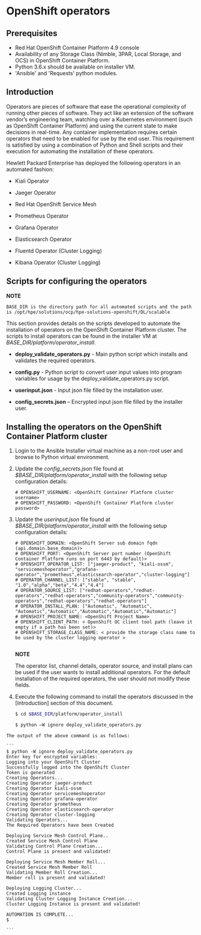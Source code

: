 ﻿
# OpenShift operators

## Prerequisites

-   Red Hat OpenShift Container Platform 4.9 console 
-   Availability of any Storage Class (Nimble, 3PAR, Local Storage, and OCS) in OpenShift Container Platform.
-   Python 3.6.x should be available on installer VM.
-   'Ansible' and 'Requests' python modules.

## Introduction 

Operators are pieces of software that ease the operational complexity of running other pieces of software. They act like an extension of the software vendor’s engineering team, watching over a Kubernetes environment (such as OpenShift Container Platform) and using the current state to make decisions in real-time. Any container implementation requires certain operators that need to be enabled for use by the end user. This requirement is satisfied by using a combination of Python and Shell scripts and their execution for automating the installation of these operators.

Hewlett Packard Enterprise has deployed the following operators in an automated fashion:

-   Kiali Operator

-   Jaeger Operator

-   Red Hat OpenShift Service Mesh

-   Prometheus Operator

-   Grafana Operator

-   Elasticsearch Operator

-   Fluentd Operator (Cluster Logging)

-   Kibana Operator (Cluster Logging)

## Scripts for configuring the operators 

**NOTE**

    BASE_DIR is the directory path for all automated scripts and the path is /opt/hpe/solutions/ocp/hpe-solutions-openshift/DL/scalable

This section provides details on the scripts developed to automate the installation of operators on the OpenShift Container Platform cluster. The scripts to install operators can be found in the installer VM at *BASE_DIR/platform/operator_install*.

-   **deploy_validate_operators.py** - Main python script which installs and validates the required operators.

-   **config.py** - Python script to convert user input values into program variables for usage by the deploy_validate_operators.py script.

-   **userinput.json** - Input json file filled by the installation user.

-   **config_secrets.json** – Encrypted input json file filled by the installer user.

## Installing the operators on the OpenShift Container Platform cluster 

1. Login to the Ansible Installer virtual machine as a non-root user and browse to Python virtual environment.

2. Update the *config_secrets.json* file found at *$BASE_DIR/platform/operator_install* with the following setup configuration details:

    ```
    # OPENSHIFT_USERNAME: <OpenShift Container Platform cluster username>
    # OPENSHIFT_PASSWORD: <OpenShift Container Platform cluster password>
    
    ```

3. Update the *userinput.json* file found at *$BASE_DIR/platform/operator_install* with the following setup configuration details:

    ```
    # OPENSHIFT_DOMAIN: <OpenShift Server sub domain fqdn (api.domain.base_domain)> 
    # OPENSHIFT_PORT: <OpenShift Server port number (OpenShift Container Platform runs on port 6443 by default)>
    # OPENSHIFT_OPERATOR_LIST: ["jaeger-product", "kiali-ossm", "servicemeshoperator","grafana-operator","prometheus",elasticsearch-operator","cluster-logging"]
    # OPERATOR_CHANNEL_LIST: ["stable", "stable", "1.0","alpha","beta","4.4","4.4"]
    # OPERATOR_SOURCE_LIST: ["redhat-operators","redhat-operators","redhat-operators","community-operators","community-operators","redhat-operators","redhat-operators"]
    # OPERATOR_INSTALL_PLAN: ["Automatic", "Automatic", "Automatic","Automatic","Automatic","Automatic","Automatic"]
    # OPENSHIFT_PROJECT_NAME: <OpenShift Project Name>
    # OPENSHIFT_CLIENT_PATH: < OpenShift OC client tool path (leave it empty if a path has been set)>
    # OPENSHIFT_STORAGE_CLASS_NAME: < provide the storage class name to be used by the cluster logging operator >
       
    ```
    
    **NOTE**
    
    The operator list, channel details, operator source, and install plans can be used if the user wants to install additional operators. For the default installation of the required operators, the user should not modify these fields.

4. Execute the following command to install the operators discussed in the [Introduction] section of this document.

    ```bash
    $ cd $BASE_DIR/platform/operator_install
    
    $ python –W ignore deploy_validate_operators.py
    ```

```
The output of the above command is as follows:

​```
$ python -W ignore deploy_validate_operators.py
Enter key for encrypted variables:
Logging into your OpenShift Cluster
Successfully logged into the OpenShift Cluster
Token is generated
Creating Operators...
Creating Operator jaeger-product
Creating Operator kiali-ossm
Creating Operator servicemeshoperator
Creating Operator grafana-operator
Creating Operator prometheus
Creating Operator elasticsearch-operator
Creating Operator cluster-logging
Validating Operators...
The Required Operators have been Created

Deploying Service Mesh Control Plane..
Created Service Mesh Control Plane
Validating Control Plane Creation...
Control Plane is present and validated!

Deploying Service Mesh Member Roll...
Created Service Mesh Member Roll
Validating Member Roll Creation...
Member roll is present and validated!

Deploying Logging Cluster...
Created Logging instance
Validating Cluster Logging Instance Creation...
Cluster Logging Instance is present and validated!

AUTOMATION IS COMPLETE...
$

​```
```
